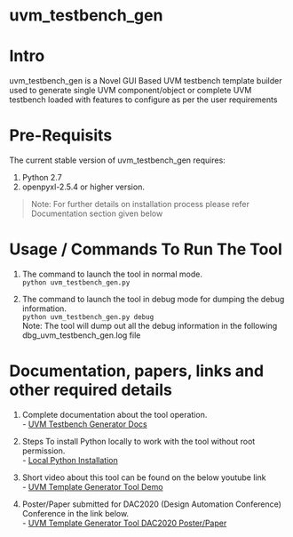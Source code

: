 # uvm_testbench_gen

# Intro
uvm_testbench_gen is a Novel GUI Based UVM testbench template builder used to generate single UVM component/object or complete UVM testbench loaded with features to configure as per the user requirements 

# Pre-Requisits
The current stable version of uvm_testbench_gen requires:
1. Python 2.7
2. openpyxl-2.5.4 or higher version.
>Note: For further details on installation process please refer Documentation section given below

# Usage / Commands To Run The Tool
1. The command to launch the tool in normal mode.<br/>`python uvm_testbench_gen.py`

2. The command to launch the tool in debug mode for dumping the debug information.<br/>`python uvm_testbench_gen.py debug`<br/> Note: The tool will dump out all the debug information in the following dbg_uvm_testbench_gen.log file

# Documentation, papers, links and other required details

1. Complete documentation about the tool operation.<br/>- [UVM Testbench Generator Docs](https://github.com/hellovimo/uvm_testbench_gen/wiki/The-Novel-GUI-Based-UVM-Template-Generator)

2. Steps To install Python locally to work with the tool without root permission.<br/>- [Local Python Installation](https://hellovimo.github.io/uvm_testbench_gen/localpythoninstall.html)

3. Short video about this tool can be found on the below youtube link<br/>- [UVM Template Generator Tool Demo](https://www.youtube.com/watch?v=DNopc-QDq0o)

4. Poster/Paper submitted for DAC2020 (Design Automation Conference) Conference in the link below.<br/>- [UVM Template Generator Tool DAC2020 Poster/Paper](https://github.com/hellovimo/uvm_testbench_gen/blob/main/Documents/DAC2020_Novel_GUI_Based_UVM_Template_Builder_Vignesh_Manoharan.pdf)
